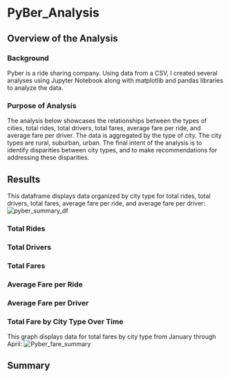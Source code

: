# PyBer_Analysis

## Overview of the Analysis

### Background
Pyber is a ride sharing company. Using data from a CSV, I created several analyses using Jupyter Notebook along with matplotlib and pandas libraries to analyze the data.

### Purpose of Analysis
The analysis below showcases the relationships between the types of cities, total rides, total drivers, total fares, average fare per ride, and average fare per driver. The data is aggregated by the type of city. The city types are rural, suburban, urban. The final intent of the analysis is to identify disparities between city types, and to make recommendations for addressing these disparities.

## Results
This dataframe displays data organized by city type for total rides, total drivers, total fares, average fare per ride, and average fare per driver:
![pyber_summary_df](https://user-images.githubusercontent.com/24308495/138629339-d1910a7f-adb4-4b9f-aaf0-a060885d8802.PNG)

### Total Rides

### Total Drivers

### Total Fares

### Average Fare per Ride

### Average Fare per Driver

### Total Fare by City Type Over Time
This graph displays data for total fares by city type from January through April:
![Pyber_fare_summary](https://user-images.githubusercontent.com/24308495/138629810-b198c9d5-3383-44ad-bce0-5a3e5caeba1f.png)

## Summary

